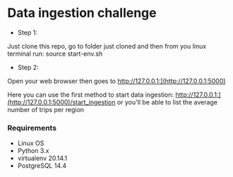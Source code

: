 # Data ingestion challenge

  * Step 1:

Just clone this repo, go to folder just cloned and then from you linux terminal run: source start-env.sh

  * Step 2:

Open your web browser then goes to http://127.0.0.1:](http://127.0.0.1:5000)

Here you can use the first method to start data ingestion:  http://127.0.0.1:](http://127.0.0.1:5000)/start_ingestion or you'll be able to list
the average number of trips per region

### Requirements

* Linux OS
* Python 3.x
* virtualenv 20.14.1
* PostgreSQL 14.4
